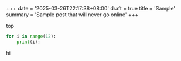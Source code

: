 +++
date = '2025-03-26T22:17:38+08:00'
draft = true
title = 'Sample'
summary = 'Sample post that will never go online'
+++

top
```python main.py
for i in range(12):
    print(i);
```

hi


